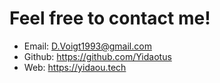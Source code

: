# Feel free to contact me!

-   Email: D.Voigt1993@gmail.com
-   Github: https://github.com/Yidaotus
-   Web: https://yidaou.tech
